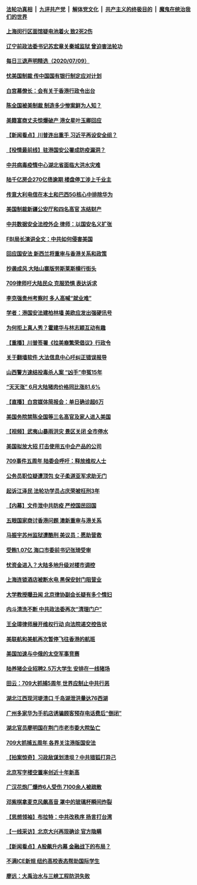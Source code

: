 ####  [法轮功真相](../../../../basic/blob/master/README.md?t=07101402) &nbsp;|&nbsp; [九评共产党](../../../../9ping.md/blob/master/README.md?t=07101402) &nbsp;|&nbsp; [解体党文化](../../../../jtdwh.md/blob/master/README.md?t=07101402)  &nbsp;|&nbsp; [共产主义的终极目的](../../../../gczydzjmd.md/blob/master/README.md?t=07101402) &nbsp;|&nbsp; [魔鬼在统治我们的世界](../../../../mgztzwmdsj.md/blob/master/README.md?t=07101402) 

#### [上海闵行区面馆疑电池着火 致2死2伤](../pages/nsc413/n12245624.md?t=07101402) 


#### [辽宁前政法委书记苏宏章关秦城监狱 曾迫害法轮功](../pages/nsc413/n12245556.md?t=07101402) 

#### [每日三退声明精选（2020/07/09）](../pages/nsc413/n12245584.md?t=07101402) 

#### [忧美国制裁 传中国国有银行制定应对计划](../pages/nsc413/n12245265.md?t=07101402) 

#### [白宫幕僚长：会有关于香港行政令出台](../pages/nsc413/n12245360.md?t=07101402) 

#### [陈全国被美制裁 制造多少惨案鲜为人知？](../pages/nsc413/n12245205.md?t=07101402) 

#### [美籍富商丈夫惊爆破产 港女星叶玉卿回应](../pages/nsc413/n12245108.md?t=07101402) 

#### [【新闻看点】川普连出重手 习近平再设安全组？](../pages/nsc413/n12245131.md?t=07101402) 

#### [【役情最前线】驻港国安公署成防疫漏洞？](../pages/nsc413/n12245029.md?t=07101402) 

#### [中共病毒疫情中心湖北省面临大洪水灾难](../pages/nsc413/n12245128.md?t=07101402) 

#### [陆千亿房企270亿债逾期 楼盘停工涉上千业主](../pages/nsc413/n12245058.md?t=07101402) 

#### [传意大利电信在本土和巴西5G核心中排除华为](../pages/nsc413/n12244770.md?t=07101402) 

#### [美国制裁新疆公安厅和四名高官 冻结财产](../pages/nsc413/n12244653.md?t=07101402) 

#### [中共数据安全法控外企 律师：以国安名义扩张](../pages/nsc413/n12245054.md?t=07101402) 

#### [FBI局长演讲全文：中共如何侵害美国](../pages/nsc413/n12244578.md?t=07101402) 

#### [回应国安法 新西兰将重审与香港关系和政策](../pages/nsc413/n12244085.md?t=07101402) 

#### [抄袭成风 大陆山寨版劳斯莱斯横行街头](../pages/nsc413/n12244796.md?t=07101402) 

#### [709律师吁大陆民众 克服恐惧 表达诉求](../pages/nsc413/n12243809.md?t=07101402) 

#### [李克强贵州考察时 多人高喊“就业难”](../pages/nsc413/n12244716.md?t=07101402) 

#### [学者：港国安法建柏林墙 美欧应发出强硬讯号](../pages/nsc413/n12243992.md?t=07101402) 

#### [为何拒上真人秀？霍建华与林志颖互动有趣](../pages/nsc413/n12244617.md?t=07101402) 

#### [【重播】川普签署《拉美裔繁荣倡议》行政令](../pages/nsc413/n12244501.md?t=07101402) 

#### [关于翻墙软件 大法信息中心吁纠正错误报导](../pages/nsc413/n12239627.md?t=07101402) 

#### [山西警方速结投毒杀人案 “凶手”申冤15年](../pages/nsc413/n12244638.md?t=07101402) 

#### [“天天涨” 6月大陆猪肉价格同比涨81.6%](../pages/nsc413/n12244341.md?t=07101402) 

#### [【直播】白宫媒体简报会：单日确诊超6万](../pages/nsc413/n12244581.md?t=07101402) 

#### [美国务院禁陈全国等三名高官及家人进入美国](../pages/nsc413/n12244528.md?t=07101402) 

#### [【视频】武夷山暴雨洪灾 景区关闭 全市停水](../pages/nsc413/n12243750.md?t=07101402) 

#### [美国拟放大招 打击使用五中企产品的公司](../pages/nsc413/n12244402.md?t=07101402) 

#### [709事件五周年 陆委会呼吁：释放维权人士](../pages/nsc413/n12244206.md?t=07101402) 


#### [公务员职位疑遭顶包 女子柔道亚军求助无门](../pages/nsc413/n12244335.md?t=07101402) 

#### [起诉江泽民 法轮功学员占庆荣被枉刑3年](../pages/nsc413/n12241991.md?t=07101402) 

#### [【内幕】文件泄中共防疫 严控国民回国](../pages/nsc413/n12241166.md?t=07101402) 

#### [五眼国家商讨香港问题 澳新重审与港关系](../pages/nsc413/n12244260.md?t=07101402) 

#### [马振宇苏州监狱遭酷刑 美议员：愿助营救](../pages/nsc413/n12242651.md?t=07101402) 

#### [受贿1.07亿 海口市委前书记张琦受审](../pages/nsc413/n12243994.md?t=07101402) 

#### [忧资金进入？大陆多地升级对楼市调控](../pages/nsc413/n12243581.md?t=07101402) 

#### [上海连锁酒店被断水电 黑保安封门阻营业](../pages/nsc413/n12243709.md?t=07101402) 

#### [大学教授曝丑闻 北京律协副会长疑有多个情妇](../pages/nsc413/n12243412.md?t=07101402) 

#### [内斗清洗不断 中共政法委再次“清理门户”](../pages/nsc413/n12243659.md?t=07101402) 

#### [王全璋律师展开维权行动 向法院递交控告状](../pages/nsc413/n12243597.md?t=07101402) 

#### [美联航和美航再次暂停飞往香港的航班](../pages/nsc413/n12243607.md?t=07101402) 

#### [美国加速与中俄的太空军事竞赛](../pages/nsc413/n12227709.md?t=07101402) 

#### [陆养猪企业招聘2.5万大学生 安排在一线猪场](../pages/nsc413/n12243066.md?t=07101402) 

#### [田云：709大抓捕5周年 世界应制止中共行恶](../pages/nsc413/n12243124.md?t=07101402) 

#### [湖北江西现河堤溃口 千岛湖泄洪量达76西湖](../pages/nsc413/n12243056.md?t=07101402) 

#### [广州多家华为手机店诱骗顾客预存电话费后“倒闭”](../pages/nsc413/n12243214.md?t=07101402) 

#### [湖北官员廖明国在荆门市老市委大院坠亡](../pages/nsc413/n12243256.md?t=07101402) 

#### [709大抓捕五周年 各界关注港版国安法](../pages/nsc413/n12242955.md?t=07101402) 

#### [【拍案惊奇】习政敌谋划溃坝？中共猎狐打异己](../pages/nsc413/n12243001.md?t=07101402) 

#### [北京写字楼空置率创近十年新高](../pages/nsc413/n12242706.md?t=07101402) 

#### [广汉花炮厂爆炸6人受伤 7100余人被疏散](../pages/nsc413/n12242969.md?t=07101402) 

#### [邓紫棋拿麦克风飙高音 罩中的玻璃杯瞬间炸裂](../pages/nsc413/n12242228.md?t=07101402) 

#### [【思想领袖】布拉特：中共改秩序 扬言打台湾](../pages/nsc413/n12028379.md?t=07101402) 

#### [【一线采访】北京大兴再现确诊 官方隐瞒](../pages/nsc413/n12242490.md?t=07101402) 

#### [【新闻看点】A股飙升内幕 金融战下的布局？](../pages/nsc413/n12242681.md?t=07101402) 

#### [不满ICE新规 纽约高校表态帮助国际学生](../pages/nsc413/n12242549.md?t=07101402) 

#### [廖远：大禹治水与三峡工程防洪失败](../pages/nsc413/n12241562.md?t=07101402) 

